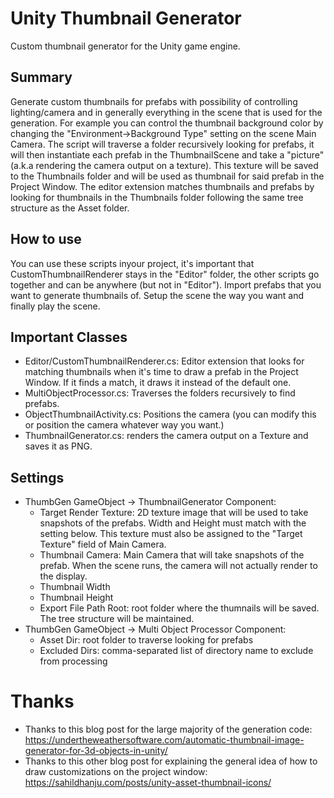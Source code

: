 # Unity Thumbnail Generator
Custom thumbnail generator for the Unity game engine.

## Summary
Generate custom thumbnails for prefabs with possibility of controlling lighting/camera and in generally everything in the scene that is used for the generation.
For example you can control the thumbnail background color by changing the "Environment->Background Type" setting on the scene Main Camera.
The script will traverse a folder recursively looking for prefabs, it will then instantiate each prefab in the ThumbnailScene and take a "picture" (a.k.a rendering the camera output on a texture). 
This texture will be saved to the Thumbnails folder and will be used as thumbnail for said prefab in the Project Window.
The editor extension matches thumbnails and prefabs by looking for thumbnails in the Thumbnails folder following the same tree structure as the Asset folder.

## How to use
You can use these scripts inyour project, it's important that CustomThumbnailRenderer stays in the "Editor" folder, the other scripts go together and can be anywhere (but not in "Editor").
Import prefabs that you want to generate thumbnails of.
Setup the scene the way you want and finally play the scene.

## Important Classes
* Editor/CustomThumbnailRenderer.cs: Editor extension that looks for matching thumbnails when it's time to draw a prefab in the Project Window. If it finds a match, it draws it instead of the default one.
* MultiObjectProcessor.cs: Traverses the folders recursively to find prefabs.
* ObjectThumbnailActivity.cs: Positions the camera (you can modify this or position the camera whatever way you want.)
* ThumbnailGenerator.cs: renders the camera output on a Texture and saves it as PNG.

## Settings
* ThumbGen GameObject -> ThumbnailGenerator Component: 
  * Target Render Texture: 2D texture image that will be used to take snapshots of the prefabs. Width and Height must match with the setting below. This texture must also be assigned to the "Target Texture" field of Main Camera.
  * Thumbnail Camera: Main Camera that will take snapshots of the prefab. When the scene runs, the camera will not actually render to the display.
  * Thumbnail Width
  * Thumbnail Height
  * Export File Path Root: root folder where the thumnails will be saved. The tree structure will be maintained.
* ThumbGen GameObject -> Multi Object Processor Component: 
  * Asset Dir: root folder to traverse looking for prefabs
  * Excluded Dirs: comma-separated list of directory name to exclude from processing


# Thanks
* Thanks to this blog post for the large majority of the generation code: https://undertheweathersoftware.com/automatic-thumbnail-image-generator-for-3d-objects-in-unity/
* Thanks to this other blog post for explaining the general idea of how to draw customizations on the project window: https://sahildhanju.com/posts/unity-asset-thumbnail-icons/
